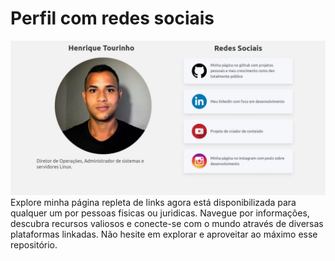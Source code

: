 # Perfil com redes sociais
<img src="https://raw.githubusercontent.com/henriquetourinho/perfil-com-redes-sociais/main/media/v1.webp">
Explore minha página repleta de links agora está disponibilizada para qualquer um por pessoas fisicas ou juridicas. 
Navegue por informações, descubra recursos valiosos e conecte-se com o mundo através de diversas plataformas linkadas. 
Não hesite em explorar e aproveitar ao máximo esse repositório.

